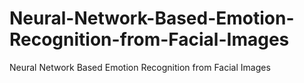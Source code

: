 # Neural-Network-Based-Emotion-Recognition-from-Facial-Images
Neural Network Based Emotion Recognition from Facial Images
